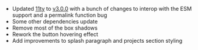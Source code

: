 * Updated [11ty](https://11ty.dev) to [v3.0.0](https://www.npmjs.com/package/@11ty/eleventy/v/3.0.0) with a bunch of changes to interop with the ESM support and a permalink function bug
* Some other dependencies update
* Remove most of the box shadows
* Rework the button hovering effect
* Add improvements to splash paragraph and projects section styling
